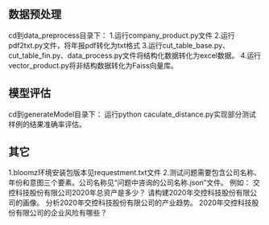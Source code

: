 ## 数据预处理
cd到data_preprocess目录下：
1.运行company_product.py文件
2.运行pdf2txt.py文件，将年报pdf转化为txt格式
3.运行cut_table_base.py、cut_table_fin.py、data_process.py文件将结构化数据转化为excel数据。
4.运行vector_product.py将非结构数据转化为Faiss向量库。



## 模型评估
cd到generateModel目录下：
运行python caculate_distance.py实现部分测试样例的结果准确率评估。

## 其它
1.bloomz环境安装包版本见requestment.txt文件
2.测试问题需要包含公司名称、年份和意图三个要素。公司名称见“问题中咨询的公司名称.json”文件。
例如：
交控科技股份有限公司2020年总资产是多少？
请构建2020年交控科技股份有限公司的画像。
分析2020年交控科技股份有限公司的产业趋势。
2020年交控科技股份有限公司的企业风险有哪些？

